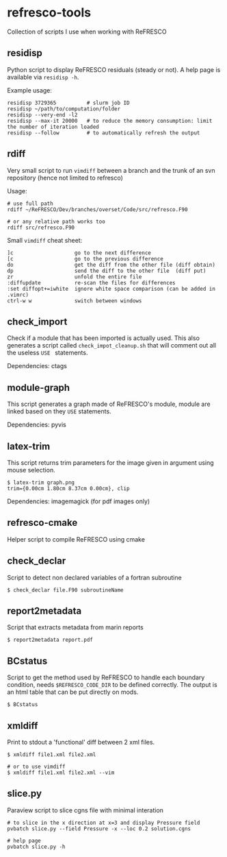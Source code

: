 # refresco-tools
Collection of scripts I use when working with ReFRESCO


## residisp
Python script to display ReFRESCO residuals (steady or not). A help page is available via `residisp -h`.

Example usage:
```
residisp 3729365          # slurm job ID
residisp ~/path/to/computation/folder
residisp --very-end -l2
residisp --max-it 20000   # to reduce the memory consumption: limit the number of iteration loaded
residisp --follow         # to automatically refresh the output
```

## rdiff
Very small script to run `vimdiff` between a branch and the trunk of an svn repository (hence not limited to refresco)

Usage:
```
# use full path
rdiff ~/ReFRESCO/Dev/branches/overset/Code/src/refresco.F90

# or any relative path works too
rdiff src/refresco.F90
```

Small `vimdiff` cheat sheet:
```
]c                    go to the next difference
[c                    go to the previous difference
do                    get the diff from the other file (diff obtain)
dp                    send the diff to the other file  (diff put)
zr                    unfold the entire file
:diffupdate           re-scan the files for differences
:set diffopt+=iwhite  ignore white space comparison (can be added in .vimrc)
ctrl-w w              switch between windows
```
 
## check\_import
Check if a module that has been imported is actually used.
This also generates a script called `check_impot_cleanup.sh` that will comment out all the useless `USE ` statements.

Dependencies: ctags

## module-graph
This script generates a graph made of ReFRESCO's module, module are linked based on they `USE` statements.

Dependencies: pyvis

## latex-trim
This script returns trim parameters for the image given in argument using mouse selection.

```
$ latex-trim graph.png
trim={0.00cm 1.80cm 8.37cm 0.00cm}, clip
```

Dependencies: imagemagick (for pdf images only)

## refresco-cmake
Helper script to compile ReFRESCO using cmake

## check\_declar
Script to detect non declared variables of a fortran subroutine

```
$ check_declar file.F90 subroutineName
```

## report2metadata
Script that extracts metadata from marin reports
```
$ report2metadata report.pdf
```

## BCstatus
Script to get the method used by ReFRESCO to handle each boundary condition, needs `$REFRESCO_CODE_DIR` to be defined correctly. The output is an html table that can be put directly on mods.


```
$ BCstatus
```

## xmldiff
Print to stdout a 'functional' diff between 2 xml files.

```
$ xmldiff file1.xml file2.xml

# or to use vimdiff
$ xmldiff file1.xml file2.xml --vim
```

## slice.py
Paraview script to slice cgns file with minimal interation
```
# to slice in the x direction at x=3 and display Pressure field
pvbatch slice.py --field Pressure -x --loc 0.2 solution.cgns

# help page
pvbatch slice.py -h
```
